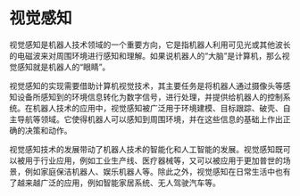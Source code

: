 # 视觉感知
视觉感知是机器人技术领域的一个重要方向，它是指机器人利用可见光或其他波长的电磁波来对周围环境进行感知和理解。如果说机器人的“大脑”是计算机，那么视觉感知就是机器人的“眼睛”。

视觉感知的实现需要借助计算机视觉技术，其主要任务是将机器人通过摄像头等感知设备所感知到的环境信息转化为数字信号，进行处理，并提供给机器人的控制系统。在机器人技术的应用中，视觉感知被广泛用于环境建模、目标跟踪、破壳、自主导航等领域。它使得机器人可以感知到周围环境，并在这些信息的基础上作出正确的决策和动作。

视觉感知技术的发展带动了机器人技术的智能化和人工智能的发展。视觉感知既可以被用于行业应用，例如工业生产线、医疗器械等，又可以被应用于更加普世的场景，例如家庭保洁机器人、娱乐机器人等。除此之外，视觉感知在日常生活中也有了越来越广泛的应用，例如智能家居系统、无人驾驶汽车等。